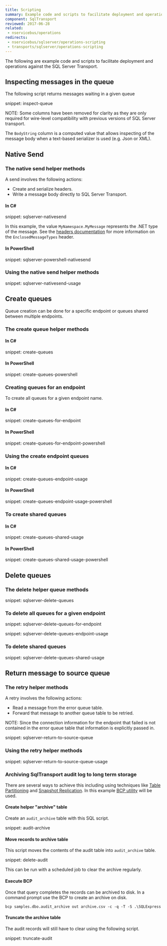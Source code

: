 ```yaml
---
title: Scripting
summary: Example code and scripts to facilitate deployment and operational actions against the SQLServer Transport.
component: SqlTransport
reviewed: 2017-06-28
related:
 - nservicebus/operations
redirects:
 - nservicebus/sqlserver/operations-scripting
 - transports/sqlserver/operations-scripting
---
```


The following are example code and scripts to facilitate deployment and operations against the SQL Server Transport.


## Inspecting messages in the queue

The following script returns messages waiting in a given queue

snippet: inspect-queue

NOTE: Some columns have been removed for clarity as they are only required for wire-level compatibility with previous versions of SQL Server transport.

The `BodyString` column is a computed value that allows inspecting of the message body when a text-based serializer is used (e.g. Json or XML).


## Native Send


### The native send helper methods

A send involves the following actions:

 * Create and serialize headers.
 * Write a message body directly to SQL Server Transport.


#### In C&#35;

snippet: sqlserver-nativesend

In this example, the value `MyNamespace.MyMessage` represents the .NET type of the message. See the [headers documentation](/nservicebus/messaging/headers.md) for more information on the `EnclosedMessageTypes` header.


#### In PowerShell

snippet: sqlserver-powershell-nativesend


### Using the native send helper methods

snippet: sqlserver-nativesend-usage


## Create queues

Queue creation can be done for a specific endpoint or queues shared between multiple endpoints.


### The create queue helper methods


#### In C&#35;

snippet: create-queues


#### In PowerShell

snippet: create-queues-powershell


### Creating queues for an endpoint

To create all queues for a given endpoint name.


#### In C&#35;

snippet: create-queues-for-endpoint


#### In PowerShell

snippet: create-queues-for-endpoint-powershell


### Using the create endpoint queues


#### In C&#35;

snippet: create-queues-endpoint-usage


#### In PowerShell

snippet: create-queues-endpoint-usage-powershell


### To create shared queues


#### In C&#35;

snippet: create-queues-shared-usage


#### In PowerShell

snippet: create-queues-shared-usage-powershell


## Delete queues


### The delete helper queue methods

snippet: sqlserver-delete-queues


### To delete all queues for a given endpoint

snippet: sqlserver-delete-queues-for-endpoint

snippet: sqlserver-delete-queues-endpoint-usage


### To delete shared queues

snippet: sqlserver-delete-queues-shared-usage


## Return message to source queue


### The retry helper methods

A retry involves the following actions:

 * Read a message from the error queue table.
 * Forward that message to another queue table to be retried.

NOTE: Since the connection information for the endpoint that failed is not contained in the error queue table that information is explicitly passed in.

snippet: sqlserver-return-to-source-queue


### Using the retry helper methods

snippet: sqlserver-return-to-source-queue-usage


### Archiving SqlTransport audit log to long term storage

There are several ways to achieve this including using techniques like [Table Partitioning](https://docs.microsoft.com/en-us/sql/relational-databases/partitions/create-partitioned-tables-and-indexes) and [Snapshot Replication](https://docs.microsoft.com/en-us/sql/relational-databases/replication/snapshot-replication). In this example [BCP utility](https://docs.microsoft.com/en-us/sql/tools/bcp-utility) will be used.


#### Create helper "archive" table

Create an `audit_archive` table with this SQL script.

snippet: audit-archive


#### Move records to archive table

This script moves the contents of the audit table into `audit_archive` table.

snippet: delete-audit

This can be run with a scheduled job to clear the archive regularly.


#### Execute BCP

Once that query completes the records can be archived to disk. In a command prompt use the BCP to create an archive on disk.

```dos
bcp samples.dbo.audit_archive out archive.csv -c -q -T -S .\SQLExpress
```


#### Truncate the archive table

The audit records will still have to clear using the following script.

snippet: truncate-audit
